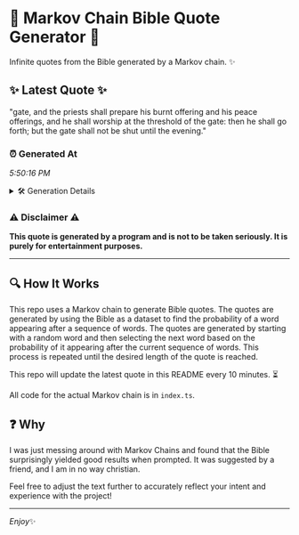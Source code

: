 # 📖 Markov Chain Bible Quote Generator 📖

Infinite quotes from the Bible generated by a Markov chain. ✨

## ✨ Latest Quote ✨
"gate, and the priests shall prepare his burnt offering and his peace offerings, and he shall worship at the threshold of the gate: then he shall go forth; but the gate shall not be shut until the evening."

### ⏰ Generated At
*5:50:16 PM*

<details>
    <summary>🛠️ Generation Details</summary>
    <p>
        <strong>🌱 Seed:</strong> gate,<br>
        <strong>🔄 Iterations:</strong> 37<br>
        <strong>📜 Context History:</strong><br>[ gate, ]: and<br>[ gate,, and ]: the<br>[ gate,, and, the ]: priests<br>[ gate,, and, the, priests ]: shall<br>[ gate,, and, the, priests, shall ]: prepare<br>[ gate,, and, the, priests, shall, prepare ]: his<br>[ and, the, priests, shall, prepare, his ]: burnt<br>[ the, priests, shall, prepare, his, burnt ]: offering<br>[ priests, shall, prepare, his, burnt, offering ]: and<br>[ shall, prepare, his, burnt, offering, and ]: his<br>[ prepare, his, burnt, offering, and, his ]: peace<br>[ his, burnt, offering, and, his, peace ]: offerings,<br>[ burnt, offering, and, his, peace, offerings, ]: and<br>[ offering, and, his, peace, offerings,, and ]: he<br>[ and, his, peace, offerings,, and, he ]: shall<br>[ his, peace, offerings,, and, he, shall ]: worship<br>[ peace, offerings,, and, he, shall, worship ]: at<br>[ offerings,, and, he, shall, worship, at ]: the<br>[ and, he, shall, worship, at, the ]: threshold<br>[ he, shall, worship, at, the, threshold ]: of<br>[ shall, worship, at, the, threshold, of ]: the<br>[ worship, at, the, threshold, of, the ]: gate:<br>[ at, the, threshold, of, the, gate: ]: then<br>[ the, threshold, of, the, gate:, then ]: he<br>[ threshold, of, the, gate:, then, he ]: shall<br>[ of, the, gate:, then, he, shall ]: go<br>[ the, gate:, then, he, shall, go ]: forth;<br>[ gate:, then, he, shall, go, forth; ]: but<br>[ then, he, shall, go, forth;, but ]: the<br>[ he, shall, go, forth;, but, the ]: gate<br>[ shall, go, forth;, but, the, gate ]: shall<br>[ go, forth;, but, the, gate, shall ]: not<br>[ forth;, but, the, gate, shall, not ]: be<br>[ but, the, gate, shall, not, be ]: shut<br>[ the, gate, shall, not, be, shut ]: until<br>[ gate, shall, not, be, shut, until ]: the<br>[ shall, not, be, shut, until, the ]: evening.<br>
    </p>
</details>

### ⚠️ Disclaimer ⚠️
**This quote is generated by a program and is not to be taken seriously. It is purely for entertainment purposes.**

---

## 🔍 How It Works

This repo uses a Markov chain to generate Bible quotes. The quotes are generated by using the Bible as a dataset to find the probability of a word appearing after a sequence of words. The quotes are generated by starting with a random word and then selecting the next word based on the probability of it appearing after the current sequence of words. This process is repeated until the desired length of the quote is reached.

This repo will update the latest quote in this README every 10 minutes. ⏳

All code for the actual Markov chain is in `index.ts`.

## ❓ Why

I was just messing around with Markov Chains and found that the Bible surprisingly yielded good results when prompted. 
It was suggested by a friend, and I am in no way christian.

Feel free to adjust the text further to accurately reflect your intent and experience with the project!

---

*Enjoy*✨
